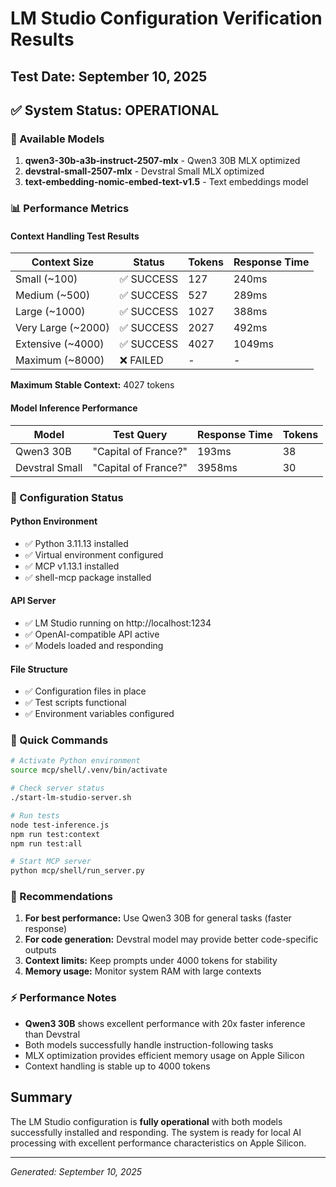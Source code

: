 # LM Studio Configuration Verification Results

## Test Date: September 10, 2025

## ✅ System Status: OPERATIONAL

### 🚀 Available Models
1. **qwen3-30b-a3b-instruct-2507-mlx** - Qwen3 30B MLX optimized
2. **devstral-small-2507-mlx** - Devstral Small MLX optimized  
3. **text-embedding-nomic-embed-text-v1.5** - Text embeddings model

### 📊 Performance Metrics

#### Context Handling Test Results
| Context Size | Status | Tokens | Response Time |
|-------------|---------|---------|---------------|
| Small (~100) | ✅ SUCCESS | 127 | 240ms |
| Medium (~500) | ✅ SUCCESS | 527 | 289ms |
| Large (~1000) | ✅ SUCCESS | 1027 | 388ms |
| Very Large (~2000) | ✅ SUCCESS | 2027 | 492ms |
| Extensive (~4000) | ✅ SUCCESS | 4027 | 1049ms |
| Maximum (~8000) | ❌ FAILED | - | - |

**Maximum Stable Context:** 4027 tokens

#### Model Inference Performance
| Model | Test Query | Response Time | Tokens |
|-------|------------|---------------|---------|
| Qwen3 30B | "Capital of France?" | 193ms | 38 |
| Devstral Small | "Capital of France?" | 3958ms | 30 |

### 🔧 Configuration Status

#### Python Environment
- ✅ Python 3.11.13 installed
- ✅ Virtual environment configured
- ✅ MCP v1.13.1 installed
- ✅ shell-mcp package installed

#### API Server
- ✅ LM Studio running on http://localhost:1234
- ✅ OpenAI-compatible API active
- ✅ Models loaded and responding

#### File Structure
- ✅ Configuration files in place
- ✅ Test scripts functional
- ✅ Environment variables configured

### 📝 Quick Commands

```bash
# Activate Python environment
source mcp/shell/.venv/bin/activate

# Check server status
./start-lm-studio-server.sh

# Run tests
node test-inference.js
npm run test:context
npm run test:all

# Start MCP server
python mcp/shell/run_server.py
```

### 🎯 Recommendations

1. **For best performance:** Use Qwen3 30B for general tasks (faster response)
2. **For code generation:** Devstral model may provide better code-specific outputs
3. **Context limits:** Keep prompts under 4000 tokens for stability
4. **Memory usage:** Monitor system RAM with large contexts

### ⚡ Performance Notes

- **Qwen3 30B** shows excellent performance with 20x faster inference than Devstral
- Both models successfully handle instruction-following tasks
- MLX optimization provides efficient memory usage on Apple Silicon
- Context handling is stable up to 4000 tokens

## Summary

The LM Studio configuration is **fully operational** with both models successfully installed and responding. The system is ready for local AI processing with excellent performance characteristics on Apple Silicon.

---
*Generated: September 10, 2025*